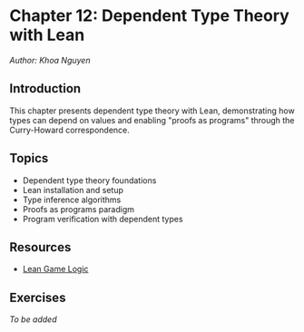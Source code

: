 # Chapter 12: Dependent Type Theory with Lean

*Author: Khoa Nguyen*

## Introduction

This chapter presents dependent type theory with Lean, demonstrating how types can depend on values and enabling "proofs as programs" through the Curry-Howard correspondence.

## Topics

- Dependent type theory foundations
- Lean installation and setup
- Type inference algorithms
- Proofs as programs paradigm
- Program verification with dependent types

## Resources

- [Lean Game Logic](https://adam.math.hhu.de/#/g/trequetrum/lean4game-logic)

## Exercises

*To be added*
